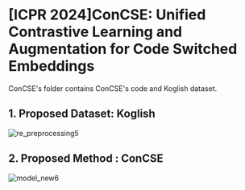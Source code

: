 # [ICPR 2024]ConCSE: Unified Contrastive Learning and Augmentation for Code Switched Embeddings

ConCSE's folder contains ConCSE's code and Koglish dataset.

## 1. Proposed Dataset: Koglish
![re_preprocessing5](https://github.com/jjy961228/ConCSE/assets/93771104/1879744c-1d2c-4f60-81dd-8deb2894e91a)

## 2. Proposed Method : ConCSE
![model_new6](https://github.com/jjy961228/ConCSE/assets/93771104/05fc8fb0-353b-4224-a457-2dde9ffac97a)

